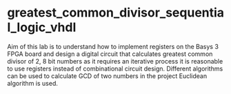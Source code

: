 # greatest_common_divisor_sequential_logic_vhdl
Aim of this lab is to understand how to implement registers on the Basys 3 FPGA board and design a digital circuit that calculates greatest common divisor of 2, 8 bit numbers as it requires an iterative process it is reasonable to use registers instead of combinational circuit design. Different algorithms can be used to calculate GCD of two numbers in the project Euclidean algorithm is used.  
